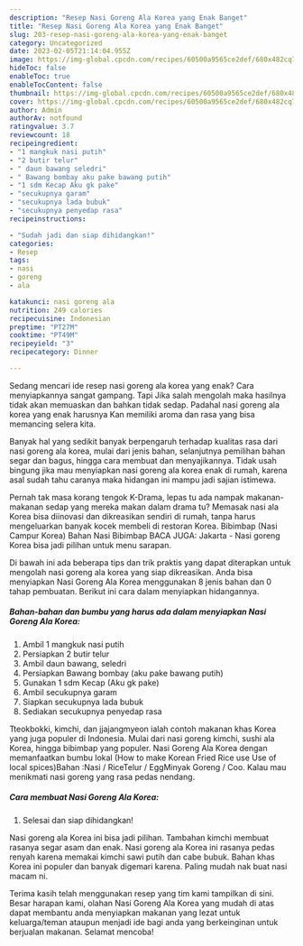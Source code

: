 ```yaml
---
description: "Resep Nasi Goreng Ala Korea yang Enak Banget"
title: "Resep Nasi Goreng Ala Korea yang Enak Banget"
slug: 203-resep-nasi-goreng-ala-korea-yang-enak-banget
category: Uncategorized
date: 2023-02-05T21:14:04.955Z
image: https://img-global.cpcdn.com/recipes/60500a9565ce2def/680x482cq70/nasi-goreng-ala-korea-foto-resep-utama.jpg
hideToc: false
enableToc: true
enableTocContent: false
thumbnail: https://img-global.cpcdn.com/recipes/60500a9565ce2def/680x482cq70/nasi-goreng-ala-korea-foto-resep-utama.jpg
cover: https://img-global.cpcdn.com/recipes/60500a9565ce2def/680x482cq70/nasi-goreng-ala-korea-foto-resep-utama.jpg
author: Admin
authorAv: notfound
ratingvalue: 3.7
reviewcount: 18
recipeingredient:
- "1 mangkuk nasi putih"
- "2 butir telur"
- " daun bawang seledri"
- " Bawang bombay aku pake bawang putih"
- "1 sdm Kecap Aku gk pake"
- "secukupnya garam"
- "secukupnya lada bubuk"
- "secukupnya penyedap rasa"
recipeinstructions:

- "Sudah jadi dan siap dihidangkan!"
categories:
- Resep
tags:
- nasi
- goreng
- ala

katakunci: nasi goreng ala 
nutrition: 249 calories
recipecuisine: Indonesian
preptime: "PT27M"
cooktime: "PT49M"
recipeyield: "3"
recipecategory: Dinner

---
```



Sedang mencari ide resep nasi goreng ala korea yang enak? Cara menyiapkannya sangat gampang. Tapi Jika salah mengolah maka hasilnya tidak akan memuaskan dan bahkan tidak sedap. Padahal nasi goreng ala korea yang enak harusnya Kan memiliki aroma dan rasa yang bisa memancing selera kita.


Banyak hal yang sedikit banyak berpengaruh terhadap kualitas rasa dari nasi goreng ala korea, mulai dari jenis bahan, selanjutnya pemilihan bahan segar dan bagus, hingga cara membuat dan menyajikannya. Tidak usah bingung jika mau menyiapkan nasi goreng ala korea enak di rumah, karena asal sudah tahu caranya maka hidangan ini mampu jadi sajian istimewa.

Pernah tak masa korang tengok K-Drama, lepas tu ada nampak makanan-makanan sedap yang mereka makan dalam drama tu? Memasak nasi ala Korea bisa diinovasi dan dikreasikan sendiri di rumah, tanpa harus mengeluarkan banyak kocek membeli di restoran Korea. Bibimbap (Nasi Campur Korea) Bahan Nasi Bibimbap BACA JUGA: Jakarta - Nasi goreng Korea bisa jadi pilihan untuk menu sarapan.


Di bawah ini ada beberapa tips dan trik praktis yang dapat diterapkan untuk mengolah nasi goreng ala korea yang siap dikreasikan. Anda bisa menyiapkan Nasi Goreng Ala Korea menggunakan 8 jenis bahan dan 0 tahap pembuatan. Berikut ini cara dalam menyiapkan hidangannya.

<!--inarticleads1-->

##### Bahan-bahan dan bumbu yang harus ada dalam menyiapkan Nasi Goreng Ala Korea:

1. Ambil 1 mangkuk nasi putih
1. Persiapkan 2 butir telur
1. Ambil  daun bawang, seledri
1. Persiapkan  Bawang bombay (aku pake bawang putih)
1. Gunakan 1 sdm Kecap (Aku gk pake)
1. Ambil secukupnya garam
1. Siapkan secukupnya lada bubuk
1. Sediakan secukupnya penyedap rasa


Tteokbokki, kimchi, dan jjajangmyeon ialah contoh makanan khas Korea yang juga populer di Indonesia. Mulai dari nasi goreng kimchi, sushi ala Korea, hingga bibimbap yang populer. Nasi Goreng Ala Korea dengan memanfaatkan bumbu lokal (How to make Korean Fried Rice use Use of local spices)Bahan :Nasi / RiceTelur / EggMinyak Goreng / Coo. Kalau mau menikmati nasi goreng yang rasa pedas nendang. 

<!--inarticleads2-->

##### Cara membuat Nasi Goreng Ala Korea:


1. Selesai dan siap dihidangkan!

Nasi goreng ala Korea ini bisa jadi pilihan. Tambahan kimchi membuat rasanya segar asam dan enak. Nasi goreng ala Korea ini rasanya pedas renyah karena memakai kimchi sawi putih dan cabe bubuk. Bahan khas Korea ini populer dan banyak digemari karena. Paling mudah nak buat nasi macam ni. 

Terima kasih telah menggunakan resep yang tim kami tampilkan di sini. Besar harapan kami, olahan Nasi Goreng Ala Korea yang mudah di atas dapat membantu anda menyiapkan makanan yang lezat untuk keluarga/teman ataupun menjadi ide bagi anda yang berkeinginan untuk berjualan makanan. Selamat mencoba!
